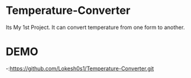 # Temperature-Converter
Its My 1st Project.
It can convert temperature from one form to another.
# DEMO
-:https://github.com/Lokesh0s1/Temperature-Converter.git
